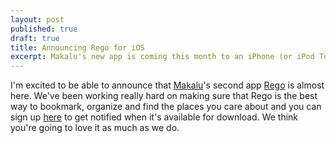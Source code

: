 ```yaml
---
layout: post
published: true
draft: true
title: Announcing Rego for iOS
excerpt: Makalu's new app is coming this month to an iPhone (or iPod Touch) near you.
---
```


I'm excited to be able to announce that [Makalu](http://makaluinc.com)'s second app [Rego](http://www.regoapp.com) is almost here. We've been working really hard on making sure that Rego is the best way to bookmark, organize and find the places you care about and you can sign up [here](http://www.regoapp.com) to get notified when it's available for download. We think you're going to love it as much as we do.

